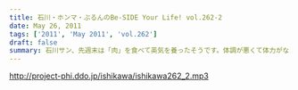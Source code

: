 ```yaml
---
title: 石川・ホンマ・ぶるんのBe-SIDE Your Life! vol.262-2
date: May 26, 2011
tags: ['2011', 'May 2011', 'vol.262']
draft: false
summary: 石川サン、先週末は「肉」を食べて英気を養ったそうです。体調が悪くて体力がなくなった時こそ「肉」！だそうです。あくまでも民間療法です。NAMAE
---
```


http://project-phi.ddo.jp/ishikawa/ishikawa262_2.mp3